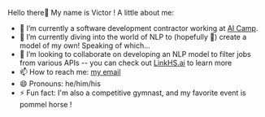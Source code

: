 Hello there👋 My name is Victor !
A little about me:

- 🚀 I’m currently a software development contractor working at [AI Camp](https://www.ai-camp.org/).
- 🌱 I’m currently diving into the world of NLP to (hopefully 🤞) create a model of my own! Speaking of which...
- 💞️ I’m looking to collaborate on developing an NLP model to filter jobs from various APIs -- you can check out [LinkHS.ai](https://linkhs.co/) to learn more
- 📫 How to reach me: [my email](victorjb2015@gmail.com)
- 😄 Pronouns: he/him/his
- ⚡ Fun fact: I'm also a competitive gymnast, and my favorite event is pommel horse !

<!---
Victor-JB/Victor-JB is a ✨ special ✨ repository because its `README.md` (this file) appears on your GitHub profile.
You can click the Preview link to take a look at your changes.
--->
